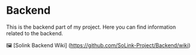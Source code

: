 # Backend

This is the backend part of my project. Here you can find information related to the backend.

🖼️ [Solink Backend Wiki] (https://github.com/SoLink-Project/Backend/wiki)
